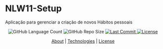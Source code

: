 # NLW11-Setup
Aplicação para gerenciar a criação de novos Hábitos pessoais 

<div align="center">
    <img alt="GitHub Language Count" src="https://img.shields.io/github/languages/count/AdySoares/NLW11-Setup">
    <img alt="GitHub Repo Size" src="https://img.shields.io/github/repo-size/AdySoares/NLW11-Setup">
    <a href="https://github.com/AdySoares/NLW11-Setup/commits/main"> 
    <img alt="Last Commit" src="https://img.shields.io/github/last-commit/AdySoares/NLW11-Setup">
    </a>
    <a href="https://github.com/AdySoares/NLW11-Setup/blob/main/LICENSE">
    <img alt="License" src="https://img.shields.io/github/license/AdySoares/NLW11-Setup">
    </a>
</div>
<div align="center" > 

[About](#about) | [Technologies](#technologies) | [License](#license)

</div>
